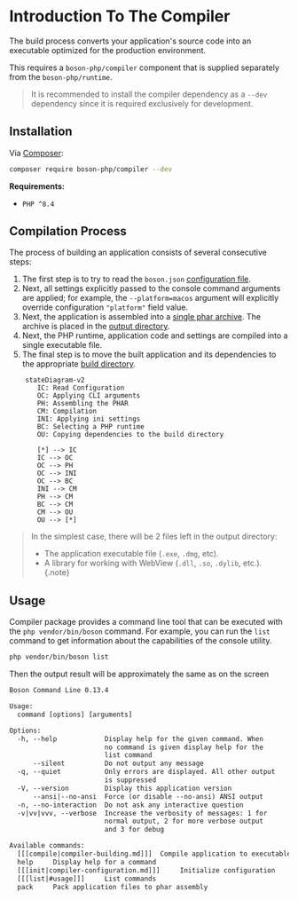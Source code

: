 # Introduction To The Compiler

The build process converts your application's source code into an executable 
optimized for the production environment. 

This requires a `boson-php/compiler` component that is supplied separately 
from the `boson-php/runtime`.

> It is recommended to install the compiler dependency as a `--dev` 
> dependency since it is required exclusively for development.

## Installation

Via [Composer](https://getcomposer.org/doc/01-basic-usage.md#installing-dependencies):

```bash
composer require boson-php/compiler --dev
```

**Requirements:**

* `PHP ^8.4`

## Compilation Process

The process of building an application consists of 
several consecutive steps:

1. The first step is to try to read the `boson.json` [configuration file](compiler-configuration.md).
2. Next, all settings explicitly passed to the console command arguments are 
   applied; for example, the `--platform=macos` argument will explicitly 
   override configuration `"platform"` field value.
3. Next, the application is assembled into a [single phar archive](https://www.php.net/manual/en/book.phar.php). 
   The archive is placed in the [output directory](compiler-configuration.md#config-output).
4. Next, the PHP runtime, application code and settings are compiled into a 
   single executable file.
5. The final step is to move the built application and its dependencies to 
   the appropriate [build directory](compiler-configuration.md#config-output).

```mermaid
    stateDiagram-v2
       IC: Read Configuration
       OC: Applying CLI arguments
       PH: Assembling the PHAR
       CM: Compilation
       INI: Applying ini settings
       BC: Selecting a PHP runtime
       OU: Copying dependencies to the build directory

       [*] --> IC
       IC --> OC
       OC --> PH
       OC --> INI
       OC --> BC
       INI --> CM
       PH --> CM
       BC --> CM
       CM --> OU
       OU --> [*]
```

> In the simplest case, there will be 2 files left in 
> the output directory:
> - The application executable file (`.exe`, `.dmg`, etc).
> - A library for working with WebView (`.dll`, `.so`, `.dylib`, etc.).
{.note}

## Usage

Compiler package provides a command line tool that can be executed with the 
`php vendor/bin/boson` command. For example, you can run the `list` command to 
get information about the capabilities of the console utility.

```bash
php vendor/bin/boson list
```

Then the output result will be approximately the same as on the screen

```html
Boson Command Line 0.13.4

Usage:
  command [options] [arguments]

Options:
  -h, --help            Display help for the given command. When 
                        no command is given display help for the 
                        list command
      --silent          Do not output any message
  -q, --quiet           Only errors are displayed. All other output 
                        is suppressed
  -V, --version         Display this application version
      --ansi|--no-ansi  Force (or disable --no-ansi) ANSI output
  -n, --no-interaction  Do not ask any interactive question
  -v|vv|vvv, --verbose  Increase the verbosity of messages: 1 for 
                        normal output, 2 for more verbose output 
                        and 3 for debug

Available commands:
  [[[compile|compiler-building.md]]]  Compile application to executable binary
  help     Display help for a command
  [[[init|compiler-configuration.md]]]     Initialize configuration
  [[[list|#usage]]]     List commands
  pack     Pack application files to phar assembly
```
